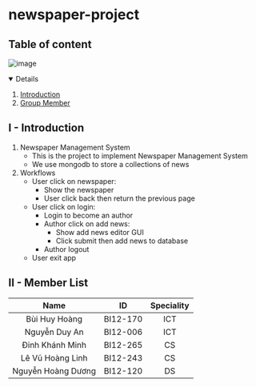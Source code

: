 # newspaper-project

## Table of content

![image](https://i.pinimg.com/736x/d3/ce/4e/d3ce4e9df5f6d02e51b4e6f25c021720--icon-design-newspaper.jpg)

<details open="open">
    <summary="Table of Contents"></summary>
        <ol>
            <li><a href="#Introduction">Introduction</a></li>
            <li><a href="#Member List">Group Member</a></li>
        </ol>
</details>

## I - Introduction

1. Newspaper Management System
    - This is the project to implement Newspaper Management System
    - We use mongodb to store a collections of news
2. Workflows
    - User click on newspaper:
        - Show the newspaper
        - User click back then return the previous page
    - User click on login:
        - Login to become an author
        - Author click on add news:
            - Show add news editor GUI
            - Click submit then add news to database
        - Author logout
    - User exit app

## II - Member List
|Name|ID|Speciality|
|:-:|:-:|:-:|
|Bùi Huy Hoàng|BI12-170|ICT|
|Nguyễn Duy An|BI12-006|ICT|
|Đinh Khánh Minh|BI12-265|CS|
|Lê Vũ Hoàng Linh|BI12-243|CS|
|Nguyễn Hoàng Dương|BI12-120|DS|

